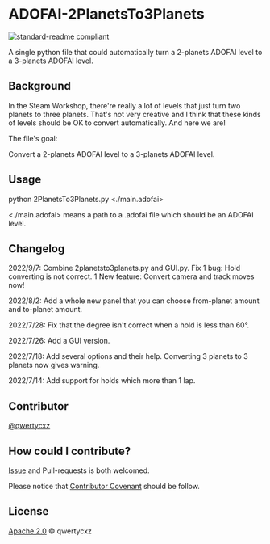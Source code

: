 # ADOFAI-2PlanetsTo3Planets

[![standard-readme compliant](https://img.shields.io/badge/readme%20style-standard-brightgreen.svg?style=flat-square)](https://github.com/RichardLitt/standard-readme)

A single python file that could automatically turn a 2-planets ADOFAI level to a 3-planets ADOFAI level.

## Background

In the Steam Workshop, there're really a lot of levels that just turn two planets to three planets. That's not very creative and I think that these kinds of levels should be OK to convert automatically. And here we are!

The file's goal:

  Convert a 2-planets ADOFAI level to a 3-planets ADOFAI level.

## Usage

python 2PlanetsTo3Planets.py <./main.adofai>

<./main.adofai> means a path to a .adofai file which should be an ADOFAI level.

## Changelog

2022/9/7:  Combine 2planetsto3planets.py and GUI.py. Fix 1 bug: Hold converting is not correct. 1 New feature: Convert camera and track moves now!

2022/8/2:  Add a whole new panel that you can choose from-planet amount and to-planet amount.

2022/7/28: Fix that the degree isn't correct when a hold is less than 60°. 

2022/7/26: Add a GUI version. 

2022/7/18: Add several options and their help. Converting 3 planets to 3 planets now gives warning. 

2022/7/14: Add support for holds which more than 1 lap.

## Contributor

[@qwertycxz](https://github.com/qwertycxz)

## How could I contribute?

[Issue](https://github.com/qwertycxz/ADOFAI-2PlanetsTo3Planets/issues/new) and Pull-requests is both welcomed.

Please notice that [Contributor Covenant](http://contributor-covenant.org/version/1/3/0/) should be follow.

## License

[Apache 2.0](LICENSE) © qwertycxz
